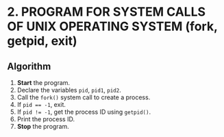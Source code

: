 # 2. PROGRAM FOR SYSTEM CALLS OF UNIX OPERATING SYSTEM (fork, getpid, exit)
## Algorithm

1. **Start** the program.
2. Declare the variables `pid`, `pid1`, `pid2`.
3. Call the `fork()` system call to create a process.
4. If `pid == -1`, exit.
5. If `pid != -1`, get the process ID using `getpid()`.
6. Print the process ID.
7. **Stop** the program.

